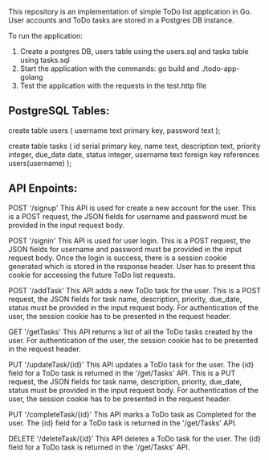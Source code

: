 This repository is an implementation of simple ToDo list application in Go.
User accounts and ToDo tasks are stored in a Postgres DB instance.

To run the application:

1) Create a postgres DB, users table using the users.sql and tasks table using tasks.sql
2) Start the application with the commands: go build and ./todo-app-golang
3) Test the application with the requests in the test.http file

PostgreSQL Tables:
------------------
create table users (
          username text primary key,
          password text
);

create table tasks (
	id serial primary key, 
	name text, 
	description text, 
	priority integer,
	due_date date, 
	status integer,
	username text foreign key references users(username)
);


API Enpoints:
-------------
POST '/signup'
This API is used for create a new account for the user. 
This is a POST request, the JSON fields for username and password must be provided in the input request body.

POST '/signin'
This API is used for user login.
This is a POST request, the JSON fields for username and password must be provided in the input request body.
Once the login is success, there is a session cookie generated which is stored in the response header.
User has to present this cookie for accessing the future ToDo list requests.
 
POST '/addTask'
This API adds a new ToDo task for the user.
This is a POST request, the JSON fields for task name, description, priority, due_date, status must be provided in the input request body.
For authentication of the user, the session cookie has to be presented in the request header.

GET '/getTasks'
This API returns a list of all the ToDo tasks created by the user.
For authentication of the user, the session cookie has to be presented in the request header.

PUT '/updateTask/{id}'
This API updates a ToDo task for the user.
The {id} field for a ToDo task is returned in the '/get/Tasks' API.
This is a PUT request, the JSON fields for task name, description, priority, due_date, status must be provided in the input request body.
For authentication of the user, the session cookie has to be presented in the request header.

PUT '/completeTask/{id}'
This API marks a ToDo task as Completed for the user.
The {id} field for a ToDo task is returned in the '/get/Tasks' API.

DELETE '/deleteTask/{id}'
This API deletes a ToDo task for the user.
The {id} field for a ToDo task is returned in the '/get/Tasks' API.
